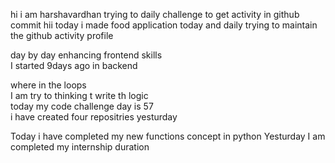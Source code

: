    hi i am harshavardhan  trying to daily challenge to get activity in github commit
 hii today i made food application 
today and daily trying to maintain the github activity profile     
          
   day by day enhancing frontend skills     
    I started 9days ago in backend  
            
   where in the loops      
   I am try to thinking t write th logic   
    today my code challenge day is 57      
      i have   created four repositries yesturday
     
 Today i have completed my new functions concept in python 
 Yesturday I am completed my internship duration
